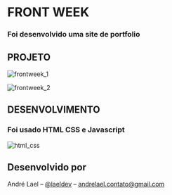 # FRONT WEEK

### Foi desenvolvido uma site de portfolio   

## PROJETO

![frontweek_1](https://user-images.githubusercontent.com/40779811/129994217-6a5eb8c2-f0e3-4162-804b-58b45d94432e.png)

![frontweek_2](https://user-images.githubusercontent.com/40779811/129994380-eb3adf34-51f0-4449-ba4f-49deaa8877d2.png)

## DESENVOLVIMENTO

### Foi usado HTML CSS e Javascript 
![html_css](https://user-images.githubusercontent.com/40779811/129995594-86728c0c-c379-45c8-a21d-578615ef8f62.png)


## Desenvolvido por

André Lael – [@laeldev](https://twitter.com/laeldev) – andrelael.contato@gmail.com

